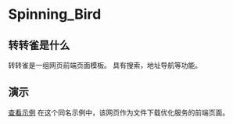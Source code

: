 # Spinning_Bird

## 转转雀是什么
转转雀是一组网页前端页面模板。
具有搜索，地址导航等功能。

## 演示

[查看示例](https://proxy.pj568.eu.org/)
在这个同名示例中，该网页作为文件下载优化服务的前端页面。
